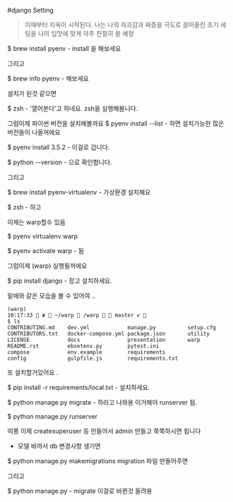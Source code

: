 #django Setting

>이때부터 지옥이 시작된다. 나는 나의 자괴감과 짜증을 극도로 끌어올린 초기 세팅을 나의 입맛에 맞게 
아주 친절히 쓸 예정

$ brew install pyenv -  install 을 해보세요

그리고

$ brew info pyenv - 해보세요

설치가 된것 같으면 

$ zsh - '열어본다'고 하네요. zsh을 실행해봄니다.

그럼이제 파이썬 버전을 설치해볼까요 
$ pyenv install --list - 하면 설치가능한 많은 버전들이 나올꺼에요

$ pyenv install 3.5.2 - 이걸로 갑니다.

$ python --version - 으로 확인합니다.

그리고 

$ brew install pyenv-virtualenv - 가상환경 설치해요

$ zsh - 하고

이제는 warp할수 있음

$ pyenv virtualenv warp 

$ pyenv activate warp - 됨

그럼이제 (warp) 실행될꺼에요

$ pip install django - 장고 설치하세요.

밑에와 같은 모습을 볼 수 있어여 ..

```text
(warp) 
10:17:33  ✘  ~/warp  /warp   master ✔ 
$ ls 
CONTRIBUTING.md    dev.yml            manage.py          setup.cfg
CONTRIBUTORS.txt   docker-compose.yml package.json       utility
LICENSE            docs               presentation       warp
README.rst         ebsetenv.py        pytest.ini
compose            env.example        requirements
config             gulpfile.js        requirements.txt
```

또 설치할거있어요 .

$ pip install -r requirements/local.txt - 설치하세요.

$ python manage.py migrate - 하라고 나와용 이거해야 runserver 됨.

$ python manage.py runserver 

띠롱 이제 createsuperuser 등 만들어서 admin 만들고 쭉쭉하시면 됩니다

* 모델 바까서 db 변경사항 생기면

$ python manage.py makemigrations
migration 파일 만들어주면 

그리고 

$ python manage.py - migrate 이걸로 바뀐것 올려용


